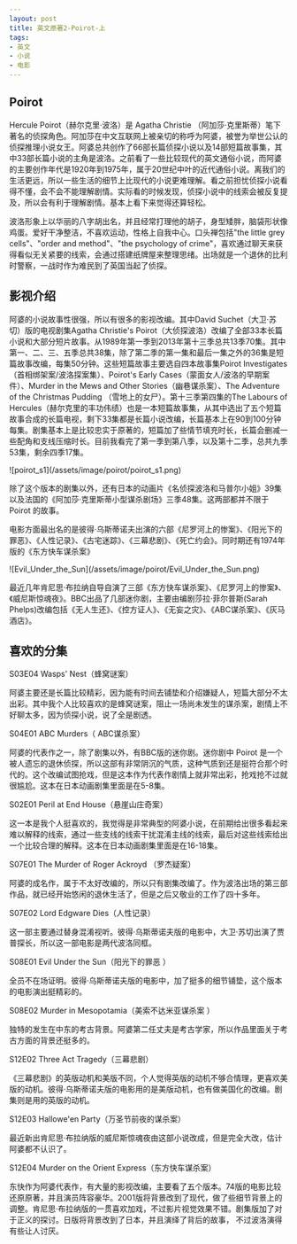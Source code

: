 ```yaml
---
layout: post
title: 英文原著2-Poirot-上
tags:
- 英文
- 小说
- 电影
---
```


<style>
article img {
    width: 400px;
    height: auto;
    float: left;
}
</style>

## Poirot

Hercule Poirot（赫尔克里·波洛）是 Agatha Christie （阿加莎·克里斯蒂）笔下著名的侦探角色。阿加莎在中文互联网上被亲切的称呼为阿婆，被誉为举世公认的侦探推理小说女王。阿婆总共创作了66部长篇侦探小说以及14部短篇故事集，其中33部长篇小说的主角是波洛。之前看了一些比较现代的英文通俗小说，而阿婆的主要创作年代是1920年到1975年，属于20世纪中叶的近代通俗小说。离我们的生活更远，所以一些生活的细节上比现代的小说更难理解。看之前担忧侦探小说看得不懂，会不会不能理解剧情。实际看的时候发现，侦探小说中的线索会被反复提及，所以会有利于理解剧情。基本上看下来觉得还算轻松。

波洛形象上以华丽的八字胡出名，并且经常打理他的胡子，身型矮胖，脑袋形状像鸡蛋。爱好干净整洁，不喜欢运动，性格上自我中心。口头禅包括"the little grey cells"、"order and method"、"the psychology of crime"，喜欢通过聊天来获得看似无关紧要的线索，会通过搭建纸牌屋来整理思绪。出场就是一个退休的比利时警察，一战时作为难民到了英国当起了侦探。

## 影视介绍

阿婆的小说故事性很强，所以有很多的影视改编。其中David Suchet（大卫·苏切）版的电视剧集Agatha Christie's Poirot（大侦探波洛）改编了全部33本长篇小说和大部分短片故事。从1989年第一季到2013年第十三季总共13季70集。其中第一、二、三、五季总共38集，除了第二季的第一集和最后一集之外的36集是短篇故事改编，每集50分钟。这些短篇故事主要选自四本故事集Poirot Investigates（首相绑架案/波洛探案集）、Poirot's Early Cases（蒙面女人/波洛的早期案件）、Murder in the Mews and Other Stories（幽巷谋杀案）、The Adventure of the Christmas Pudding （雪地上的女尸）。第十三季第四集的The Labours of Hercules（赫尔克里的丰功伟绩）也是一本短篇故事集，从其中选出了五个短篇故事合成的长篇电视，剩下33集都是长篇小说改编，长篇基本上在90到100分钟每集。剧集基本上是比较忠实于原著的，短篇加了些情节填充时长，长篇会删减一些配角和支线压缩时长。目前我看完了第一季到第八季，以及第十二季，总共九季53集，剩余四季17集。

<div style="clear:both" />
![poirot_s1](/assets/image/poirot/poirot_s1.png)
<div style="clear:both" />


除了这个版本的剧集以外，还有日本的动画片《名侦探波洛和马普尔小姐》39集以及法国的《阿加莎·克里斯蒂小型谋杀剧场》三季48集。这两部都并不限于 Poirot 的故事。

电影方面最出名的是彼得·乌斯蒂诺夫出演的六部《尼罗河上的惨案》、《阳光下的罪恶》、《人性记录》、《古宅迷踪》、《三幕悲剧》、《死亡约会》。同时期还有1974年版的《东方快车谋杀案》

<div style="clear:both" />
![Evil_Under_the_Sun](/assets/image/poirot/Evil_Under_the_Sun.png)
<div style="clear:both" />


最近几年肯尼思·布拉纳自导自演了三部《东方快车谋杀案》、《尼罗河上的惨案》、《威尼斯惊魂夜》。BBC出品了几部迷你剧，主要由编剧莎拉·菲尔普斯(Sarah Phelps)改编包括《无人生还》、《控方证人》、《无妄之灾》、《ABC谋杀案》、《灰马酒店》。

## 喜欢的分集

S03E04 Wasps' Nest（蜂窝谜案）

阿婆主要还是长篇比较精彩，因为能有时间去铺垫和介绍嫌疑人，短篇大部分不太出彩。其中我个人比较喜欢的是蜂窝谜案，阻止一场尚未发生的谋杀案，剧情上不好聊太多，因为侦探小说，说了全是剧透。



S04E01 ABC Murders（ ABC谋杀案）

阿婆的代表作之一，除了剧集以外，有BBC版的迷你剧。迷你剧中 Poirot 是一个被人遗忘的退休侦探，所以这部有非常阴沉的气质，这种气质到还是挺符合那个时代的。这个改编试图抢戏，但是这本作为代表作剧情上就非常出彩，抢戏抢不过就很尴尬。这本在日本动画剧集里面是在5-8集。



S02E01 Peril at End House（悬崖山庄奇案）

这一本是我个人挺喜欢的，我觉得是非常典型的阿婆小说，在前期给出很多看起来难以解释的线索，通过一些支线的线索干扰混淆主线的线索，最后对这些线索给出一个比较合理的解释。这本在日本动画剧集里面是在16-18集。



S07E01 The Murder of Roger Ackroyd （罗杰疑案）

阿婆的成名作，属于不太好改编的，所以只有剧集改编了。作为波洛出场的第三部作品，就已经开始悠闲的退休生活了，但是之后又敬业的工作了四十多年。



S07E02 Lord Edgware Dies（人性记录）

这一部主要通过替身混淆视听。彼得·乌斯蒂诺夫版的电影中，大卫·苏切出演了贾普探长，所以这一部电影是两代波洛同框。



S08E01 Evil Under the Sun（阳光下的罪恶 ）

全员不在场证明。彼得·乌斯蒂诺夫版的电影中，加了挺多的细节铺垫，这个版本的电影演出挺精彩的。



S08E02 Murder in Mesopotamia（美索不达米亚谋杀案 ）

独特的发生在中东的考古背景。阿婆第二任丈夫是考古学家，所以作品里面关于考古方面的背景还挺多的。



S12E02 Three Act Tragedy（三幕悲剧）

《三幕悲剧》的英版动机和美版不同，个人觉得英版的动机不够合情理，更喜欢美版的动机。彼得·乌斯蒂诺夫版的电影用的是美版动机，也有做美国化的改编。剧集则是用的英版的动机。



S12E03 Hallowe'en Party（万圣节前夜的谋杀案）

最近新出肯尼思·布拉纳版的威尼斯惊魂夜由这部小说改成，但是完全大改，估计阿婆都不认识了。



S12E04 Murder on the Orient Express（东方快车谋杀案）

东快作为阿婆代表作，有大量的影视改编，主要看了五个版本。74版的电影比较还原原著，并且演员阵容豪华。2001版将背景改到了现代，做了些细节背景上的调整。肯尼思·布拉纳版的一贯喜欢加戏，不过影片视觉效果不错。剧集版加了对于正义的探讨。日版将背景改到了日本，并且演绎了背后的故事， 不过波洛演得有些让人讨厌。

